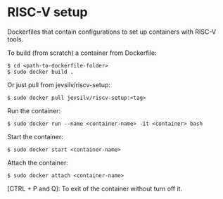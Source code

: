 # RISC-V setup
Dockerfiles that contain configurations to set up containers with RISC-V tools.

To build (from scratch) a container from Dockerfile:

    $ cd <path-to-dockerfile-folder>
    $ sudo docker build .

Or just pull from jevsilv/riscv-setup:

    $ sudo docker pull jevsilv/riscv-setup:<tag>

Run the container:

    $ sudo docker run --name <container-name> -it <container> bash

Start the container:

    $ sudo docker start <container-name>

Attach the container:

    $ sudo docker attach <container-name>
    
[CTRL + P and Q]: To exit of the container without turn off it.
